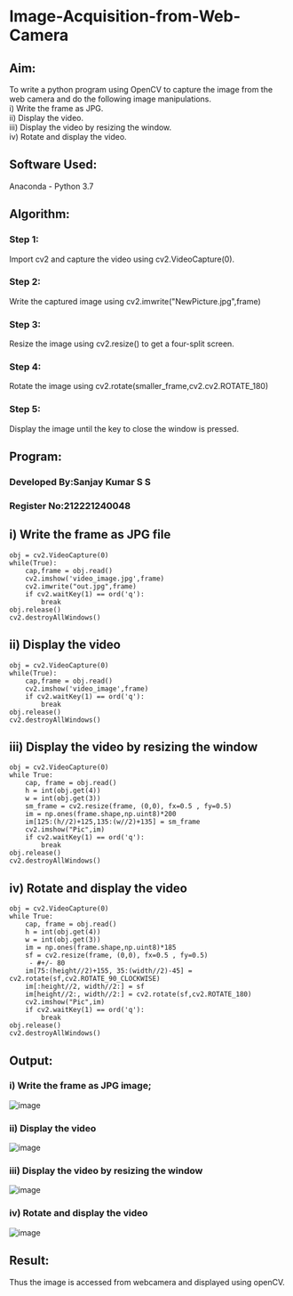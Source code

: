 # Image-Acquisition-from-Web-Camera
## Aim:
 
 
To write a python program using OpenCV to capture the image from the web camera and do the following image manipulations.<br>
i) Write the frame as JPG. <br>
ii) Display the video. <br>
iii) Display the video by resizing the window. <br>
iv) Rotate and display the video. <br>

## Software Used:
Anaconda - Python 3.7
## Algorithm:
### Step 1:
Import cv2 and capture the video using cv2.VideoCapture(0).
<br>

### Step 2:
Write the captured image using cv2.imwrite("NewPicture.jpg",frame)
<br>

### Step 3:
Resize the image using cv2.resize() to get a four-split screen.
<br>

### Step 4:
Rotate the image using cv2.rotate(smaller_frame,cv2.cv2.ROTATE_180)
<br>

### Step 5:
Display the image until the key to close the window is pressed.
<br>

## Program:

### Developed By:Sanjay Kumar S S
### Register No:212221240048

## i) Write the frame as JPG file
```
obj = cv2.VideoCapture(0)
while(True):
    cap,frame = obj.read()
    cv2.imshow('video_image.jpg',frame)
    cv2.imwrite("out.jpg",frame)
    if cv2.waitKey(1) == ord('q'):
        break
obj.release()
cv2.destroyAllWindows()
```
## ii) Display the video
```
obj = cv2.VideoCapture(0)
while(True):
    cap,frame = obj.read()
    cv2.imshow('video_image',frame)
    if cv2.waitKey(1) == ord('q'):
        break
obj.release()
cv2.destroyAllWindows()
```
## iii) Display the video by resizing the window
```
obj = cv2.VideoCapture(0)
while True:
    cap, frame = obj.read()
    h = int(obj.get(4))
    w = int(obj.get(3))
    sm_frame = cv2.resize(frame, (0,0), fx=0.5 , fy=0.5)
    im = np.ones(frame.shape,np.uint8)*200
    im[125:(h//2)+125,135:(w//2)+135] = sm_frame
    cv2.imshow("Pic",im)
    if cv2.waitKey(1) == ord('q'):
        break
obj.release()
cv2.destroyAllWindows()
```
## iv) Rotate and display the video
```
obj = cv2.VideoCapture(0)
while True:
    cap, frame = obj.read()
    h = int(obj.get(4))
    w = int(obj.get(3))
    im = np.ones(frame.shape,np.uint8)*185
    sf = cv2.resize(frame, (0,0), fx=0.5 , fy=0.5)
     - #+/- 80
    im[75:(height//2)+155, 35:(width//2)-45] = cv2.rotate(sf,cv2.ROTATE_90_CLOCKWISE)
    im[:height//2, width//2:] = sf
    im[height//2:, width//2:] = cv2.rotate(sf,cv2.ROTATE_180)
    cv2.imshow("Pic",im)
    if cv2.waitKey(1) == ord('q'):
        break
obj.release()
cv2.destroyAllWindows()
```
## Output:

### i) Write the frame as JPG image;

![image](https://user-images.githubusercontent.com/93427246/226094126-c210aa81-5311-4236-9a99-526736cfde96.png)


### ii) Display the video

![image](https://user-images.githubusercontent.com/93427246/226094209-cece8718-f0e9-4023-8c89-f533bb5f88ba.png)


### iii) Display the video by resizing the window

![image](https://user-images.githubusercontent.com/93427246/226094275-2334b510-bca3-40f7-9250-c485b0a011b1.png)



### iv) Rotate and display the video

![image](https://user-images.githubusercontent.com/93427246/226094407-b36395d8-ab3f-4d78-8894-457366abca42.png)


## Result:
Thus the image is accessed from webcamera and displayed using openCV.
